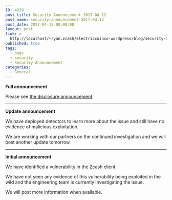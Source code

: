 ```yaml
---
ID: 4939
post_title: Security Announcement 2017-04-12
post_name: security-announcement-2017-04-12
post_date: 2017-04-12 00:00:00
layout: post
link: >
  http://localhost/~ryan.zcash/electriccoinco-wordpress/blog/security-announcement-2017-04-12/
published: true
tags:
  - bugs
  - security
  - Security Announcement
categories:
  - General
---
```

<p><strong>Full announcement</strong></p>
<p>Please see <a class="reference external" href="https://z.cash/security-announcement-2017-04-13.html">the disclosure announcement</a>.</p>
<hr class="docutils" />
<p><strong>Update announcement</strong></p>
<p>We have deployed detectors to learn more about the issue and still have no evidence of malicious exploitation.</p>
<p>We are working with our partners on the continued investigation and we will post another update tomorrow.</p>
<hr class="docutils" />
<p><strong>Initial announcement</strong></p>
<p>We have identified a vulnerability in the Zcash client.</p>
<p>We have not seen any evidence of this vulnerability being exploited in the wild and the engineering team is currently investigating the issue.</p>
<p>We will post more information when available.</p>
